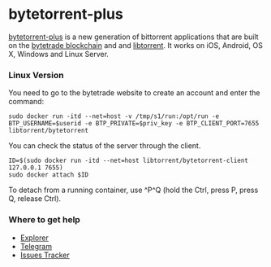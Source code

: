 # bytetorrent-plus

[bytetorrent-plus](https://github.com/bytetorrent-plus/bytetorrent-plus) is a new generation of bittorrent applications that are built on the [bytetrade blockchain](https://www.bytetrade.io/) and and [libtorrent](https://github.com/arvidn/libtorrent).
 It works on iOS, Android, OS X, Windows and Linux Server.


### Linux Version

You need to go to the bytetrade website to create an account and enter the command:
```
sudo docker run -itd --net=host -v /tmp/s1/run:/opt/run -e
BTP_USERNAME=$userid -e BTP_PRIVATE=$priv_key -e BTP_CLIENT_PORT=7655
libtorrent/bytetorrent
```

You can check the status of the server through the client.
```
ID=$(sudo docker run -itd --net=host libtorrent/bytetorrent-client 127.0.0.1 7655)
sudo docker attach $ID
```
To detach from a running container, use ^P^Q (hold the Ctrl, press P, press Q, release Ctrl).

### Where to get help
* [Explorer](https://explorer.bytetrade.com/)
* [Telegram](https://t.me/bytetorrentplus)
* [Issues Tracker](https://github.com/bytetorrent-plus/bytetorrent-plus/issues)

